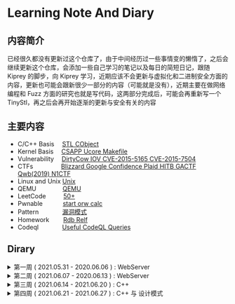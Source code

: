 # Learning Note And Diary

## 内容简介

已经很久都没有更新过这个仓库了，由于中间经历过一些事情变的懒惰了，之后会继续更新这个仓库，会添加一些自己学习的笔记以及每日的简短日记，跟随 Kiprey 的脚步，向 Kiprey 学习，近期应该不会更新与虚拟化和二进制安全方面的内容，更新也可能会跟新很少一部分的内容（可能就是没有），近期主要在做网络编程和 Fuzz 方面的研究也就是写代码，这两部分完成后，可能会再重新写一个 TinyStl，再之后会再开始逐渐的更新与安全有关的内容

## 主要内容

- C/C++ Basis &#8195;[STL CObject](C++/)
- Kernel Basis &#8195;[CSAPP Ucore Makefile](Kernel/)
- Vulnerability &#8195;[DirtyCow IOV CVE-2015-5165 CVE-2015-7504](Vulnerability/)
- CTFs &#8195;&#8195;&#8195;&#8195; [Blizzard Google Confidence Plaid HITB GACTF Qwb(2019) N1CTF](CTFs/)
- Linux and Unix [Unix](Unix/)
- QEMU &#8195;&#8195;&#8195;&#8195;[QEMU](QEMU/)
- LeetCode &#8195; &#8195; [50+](LeetCode)
- Pwnable &#8195;&#8195;&#8195;[start orw calc](Pwnable/)
- Pattern &#8195; &#8195;&#8195; [漏洞模式](Pattern/)
- Homework &#8195;&#8195;[Rdb Relf](Homework/)
- Codeql &#8195; &#8195; &#8195;[Useful CodeQL Queries](Codeql/)

## Dirary

<details>
<summary>第一周  ( 2021.05.31 - 2020.06.06 )  :  WebServer</summary>

- 2021.05.31：

  - [x] select, poll, epoll 三种 IO 多路复用模型的学习
  - [ ] 多线程编程相关知识的学习
  - [ ] Rust 相关内容的学习

- 2021.06.01：

  - [x] select, poll, epoll 三种 IO 多路复用模型的学习

- 2021.06.02：

  - [x] select, poll, epoll 三种 IO 多路复用模型的学习

- 2021.06.03：

  - [x] 更新 WebServer 代码使其支持并发

- 2021.06.04：

  - [x] 重构 WebServer HTTPHandler 部分的代码，覆盖原本的代码，更新状态机模式
  - [x] 编写状态机部分的文档
- 2021.06.05：

  - [x] 由于更新完状态机的部分后出现了一些 bug，所以一直在修 bug，主要 bug 就使用 chrome 浏览器时请求 home.html 页面时本应发起两次请求，第一次请求静态页面，第二次请求页面中的图片，但是实际调试时发现 WebServer 无法获取到第二次请求图片的请求，后面在每次请求之后关闭了对应的文件描述符后可以接受到正常的请求，但是偶尔也会出现请求失败的情况，后面调试过程中发现 chrome 浏览器会发起三次http请求，其中有一次不知是做什么的，而且发送来的内容都是乱码，所以改用了 safari 浏览器就变得正常了，具体是因为什么需要后面再排查
- 2021.06.06：

  - [x] 主要看了一下线程池是如何实现的，然后在理解的同时，也尝试的去写了一个线程池，在写的过程中遇到了诸多 bug，调试花费了很长的时间
</details>

<details>
<summary>第二周  ( 2021.06.07 - 2020.06.13 )  :  WebServer</summary>

- 2021.06.07:

  - [x] 完成 WebServer 线程池部分，并更新了线程池部分的技术文档，后面会再加上计时器和 epoll IO 多路复用来提升性能，争取周三之前结束 WebServer 之后也不会有太大的改动，再改动也就是会更新一些功能，WebServer 结束之后打算重新搞一遍 STL，搞完 STL 之后准备花一周的时间弄一个 patchelf 的轮子出来，加深一下 elf 文件格式以及编译连接的一些理解，再之后看看有无时间搞一搞跟逆向相关的 idapython 和 fuzz，并且预计在冬天时搞一下编译器相关的内容

- 2021.06.08:

  - [x] 将 client 也采取 epoll 

- 2021.06.09:

  - [x] 修 bug 但是修的时候出了好多问题，所以放弃了 client 的 epoll 机制

- 2021.06.10 - 2021.06.13:

  - [x] 端午放假休息

</details>

<details>
<summary>第三周  ( 2021.06.14 - 2021.06.20 )  :  C++</summary>

- 2021.06.14 - 2021.06.20:

  - [x] 这一周主要是重新读了一遍 C++ prime 目前读到第 16 章，对应模版章节，看了一小部分的 Rust 主要是阅读 Rust 的文档，查找一些有用的库函数，目的是为了用 Rust 实现一个简易的 container 来作为出题的题目，看了一点设计模式，之后准备在看完 C++ prime 和 设计模式之后重新写一个工具，工具准备整合 ReadElf 、 checksec 以及一些其他的小工具的功能，预计采用 Rust 和 C++ 实现

  - [x] 看了一下工厂设计模式，但是没有太搞懂工厂设计模式具体的应用场景，以及为什么会有对应的优点以及缺点，理解的不是很好
</details>

<details>
<summary>第四周 ( 2021.06.21 - 2021.06.27 ) : C++ 与 设计模式</summary>

- 2021.06.21:

  - [x] C++ 模版类型转换部分的内容，记录了相应的笔记
  - [x] 与一个工作了的人探讨设计模式在真实的开发场景当中应用是否广泛，以及学习设计模式具体应该学习哪些东西，总结起来就是重点是思想而不是那个固定的模子

- 2021.06.22:

  - [x] 继续阅读 C++ 模版部分的内容，记录响应的笔记

- 2021.06.23:

  - [x] C++ 模版一章看完，并记录好了相应的笔记
  - [x] Rust 笔记记到引用与借用部分
  - [ ] Container 题目还未着手去写，预计明天来完成一部分

- 2021.06.24:

  - [x] C++ tuple bitset 以及 IO 格式化的输出部分内容整理完相应的笔记

- 2021.06.25:

  - [x] 阅读完 C++ 异常处理 命名空间 虚继承与多重继承部分内容并整理完相应的笔记
  - [ ] 

</details>